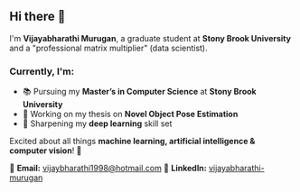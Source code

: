 ## Hi there 👋

I'm **Vijayabharathi Murugan**, a graduate student at **Stony Brook University** and a "professional matrix multiplier" (data scientist).

### Currently, I'm:
- 📚 Pursuing my **Master’s in Computer Science** at **Stony Brook University**
- 🎯 Working on my thesis on **Novel Object Pose Estimation**
- 🧠 Sharpening my **deep learning** skill set

Excited about all things **machine learning, artificial intelligence & computer vision**! 🚀

📧 **Email:** [vijaybharathi1998@hotmail.com](mailto:vijaybharathi1998@hotmail.com)
🔗 **LinkedIn:** [vijayabharathi-murugan](https://linkedin.com/in/vijayabharathi-murugan)
